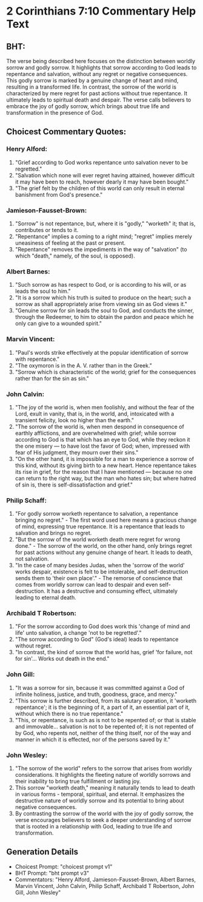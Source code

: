 # 2 Corinthians 7:10 Commentary Help Text

## BHT:
The verse being described here focuses on the distinction between worldly sorrow and godly sorrow. It highlights that sorrow according to God leads to repentance and salvation, without any regret or negative consequences. This godly sorrow is marked by a genuine change of heart and mind, resulting in a transformed life. In contrast, the sorrow of the world is characterized by mere regret for past actions without true repentance. It ultimately leads to spiritual death and despair. The verse calls believers to embrace the joy of godly sorrow, which brings about true life and transformation in the presence of God.

## Choicest Commentary Quotes:
### Henry Alford:
1. "Grief according to God works repentance unto salvation never to be regretted." 
2. "Salvation which none will ever regret having attained, however difficult it may have been to reach, however dearly it may have been bought."
3. "The grief felt by the children of this world can only result in eternal banishment from God's presence."

### Jamieson-Fausset-Brown:
1. "Sorrow" is not repentance, but, where it is "godly," "worketh" it; that is, contributes or tends to it.
2. "Repentance" implies a coming to a right mind; "regret" implies merely uneasiness of feeling at the past or present.
3. "Repentance" removes the impediments in the way of "salvation" (to which "death," namely, of the soul, is opposed).

### Albert Barnes:
1. "Such sorrow as has respect to God, or is according to his will, or as leads the soul to him."
2. "It is a sorrow which his truth is suited to produce on the heart; such a sorrow as shall appropriately arise from viewing sin as God views it."
3. "Genuine sorrow for sin leads the soul to God, and conducts the sinner, through the Redeemer, to him to obtain the pardon and peace which he only can give to a wounded spirit."

### Marvin Vincent:
1. "Paul's words strike effectively at the popular identification of sorrow with repentance." 
2. "The oxymoron is in the A. V. rather than in the Greek." 
3. "Sorrow which is characteristic of the world; grief for the consequences rather than for the sin as sin."

### John Calvin:
1. "The joy of the world is, when men foolishly, and without the fear of the Lord, exult in vanity, that is, in the world, and, intoxicated with a transient felicity, look no higher than the earth."
2. "The sorrow of the world is, when men despond in consequence of earthly afflictions, and are overwhelmed with grief; while sorrow according to God is that which has an eye to God, while they reckon it the one misery — to have lost the favor of God; when, impressed with fear of His judgment, they mourn over their sins."
3. "On the other hand, it is impossible for a man to experience a sorrow of this kind, without its giving birth to a new heart. Hence repentance takes its rise in grief, for the reason that I have mentioned — because no one can return to the right way, but the man who hates sin; but where hatred of sin is, there is self-dissatisfaction and grief."

### Philip Schaff:
1. "For godly sorrow worketh repentance to salvation, a repentance bringing no regret." - The first word used here means a gracious change of mind, expressing true repentance. It is a repentance that leads to salvation and brings no regret.
2. "But the sorrow of the world worketh death mere regret for wrong done." - The sorrow of the world, on the other hand, only brings regret for past actions without any genuine change of heart. It leads to death, not salvation.
3. "In the case of many besides Judas, when the 'sorrow of the world' works despair, existence is felt to be intolerable, and self-destruction sends them to 'their own place'." - The remorse of conscience that comes from worldly sorrow can lead to despair and even self-destruction. It has a destructive and consuming effect, ultimately leading to eternal death.

### Archibald T Robertson:
1. "For the sorrow according to God does work this 'change of mind and life' unto salvation, a change 'not to be regretted'." 
2. "The sorrow according to God" (God's ideal) leads to repentance without regret. 
3. "In contrast, the kind of sorrow that the world has, grief 'for failure, not for sin'... Works out death in the end."

### John Gill:
1. "It was a sorrow for sin, because it was committed against a God of infinite holiness, justice, and truth, goodness, grace, and mercy."
2. "This sorrow is further described, from its salutary operation, it 'worketh repentance'; it is the beginning of it, a part of it, an essential part of it, without which there is no true repentance."
3. "This, or repentance, is such as is not to be repented of; or that is stable and immovable... salvation is not to be repented of; it is not repented of by God, who repents not, neither of the thing itself, nor of the way and manner in which it is effected, nor of the persons saved by it."

### John Wesley:
1. "The sorrow of the world" refers to the sorrow that arises from worldly considerations. It highlights the fleeting nature of worldly sorrows and their inability to bring true fulfillment or lasting joy.
2. This sorrow "worketh death," meaning it naturally tends to lead to death in various forms - temporal, spiritual, and eternal. It emphasizes the destructive nature of worldly sorrow and its potential to bring about negative consequences.
3. By contrasting the sorrow of the world with the joy of godly sorrow, the verse encourages believers to seek a deeper understanding of sorrow that is rooted in a relationship with God, leading to true life and transformation.


## Generation Details
- Choicest Prompt: "choicest prompt v1"
- BHT Prompt: "bht prompt v3"
- Commentators: "Henry Alford, Jamieson-Fausset-Brown, Albert Barnes, Marvin Vincent, John Calvin, Philip Schaff, Archibald T Robertson, John Gill, John Wesley"
